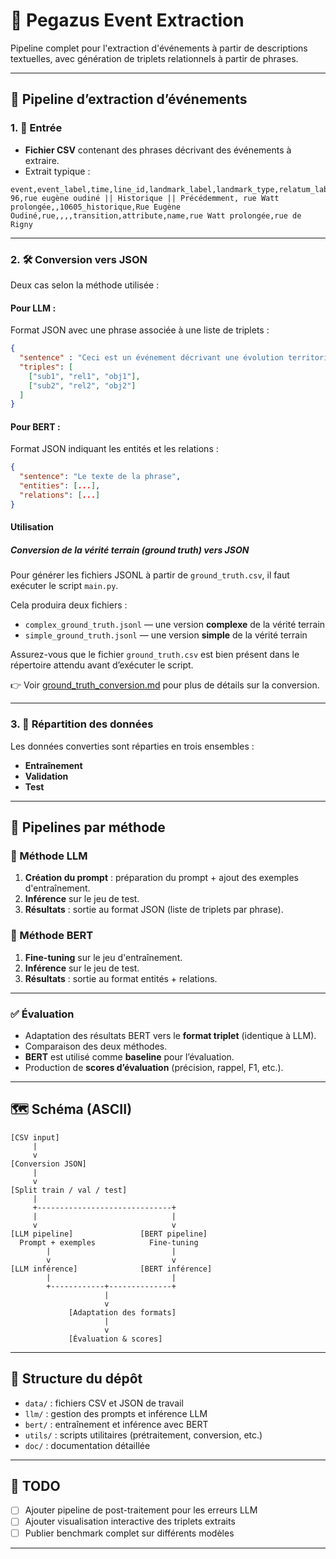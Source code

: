 # 🦄 Pegazus Event Extraction

Pipeline complet pour l'extraction d'événements à partir de descriptions textuelles, avec génération de triplets relationnels à partir de phrases.

---

## 🔁 Pipeline d’extraction d’événements

### 1. 🎯 Entrée
- **Fichier CSV** contenant des phrases décrivant des événements à extraire.
- Extrait typique :
```
event,event_label,time,line_id,landmark_label,landmark_type,relatum_label,relatum_type,relation_type,change_type,change_on,attribute_type,outdates,makes_effective
96,rue eugène oudiné || Historique || Précédemment, rue Watt prolongée,,10605_historique,Rue Eugène Oudiné,rue,,,,transition,attribute,name,rue Watt prolongée,rue de Rigny
```

---

### 2. 🛠️ Conversion vers JSON

Deux cas selon la méthode utilisée :

#### Pour **LLM** :
Format JSON avec une phrase associée à une liste de triplets :
```json
{
  "sentence" : "Ceci est un événement décrivant une évolution territoriale",
  "triples": [
    ["sub1", "rel1", "obj1"],
    ["sub2", "rel2", "obj2"]
  ]
}
```

#### Pour **BERT** :
Format JSON indiquant les entités et les relations :
```json
{
  "sentence": "Le texte de la phrase",
  "entities": [...],
  "relations": [...]
}
```

#### Utilisation

##### Conversion de la vérité terrain (ground truth) vers JSON

Pour générer les fichiers JSONL à partir de `ground_truth.csv`, il faut exécuter le script `main.py`.

Cela produira deux fichiers :

- `complex_ground_truth.jsonl` — une version **complexe** de la vérité terrain
- `simple_ground_truth.jsonl` — une version **simple** de la vérité terrain

Assurez-vous que le fichier `ground_truth.csv` est bien présent dans le répertoire attendu avant d’exécuter le script.

👉 Voir [ground_truth_conversion.md](doc/ground_truth_conversion.md) pour plus de détails sur la conversion.

---

### 3. 📂 Répartition des données

Les données converties sont réparties en trois ensembles :
- **Entraînement**
- **Validation**
- **Test**

---

## 🔀 Pipelines par méthode

### 🧠 Méthode LLM
1. **Création du prompt** : préparation du prompt + ajout des exemples d'entraînement.
2. **Inférence** sur le jeu de test.
3. **Résultats** : sortie au format JSON (liste de triplets par phrase).

### 🤖 Méthode BERT
1. **Fine-tuning** sur le jeu d'entraînement.
2. **Inférence** sur le jeu de test.
3. **Résultats** : sortie au format entités + relations.

---

### ✅ Évaluation

- Adaptation des résultats BERT vers le **format triplet** (identique à LLM).
- Comparaison des deux méthodes.
- **BERT** est utilisé comme **baseline** pour l’évaluation.
- Production de **scores d’évaluation** (précision, rappel, F1, etc.).

---

## 🗺️ Schéma (ASCII)

```
[CSV input]
     |
     v
[Conversion JSON]
     |
     v
[Split train / val / test]
     |
     +------------------------------+
     |                              |
     v                              v
[LLM pipeline]               [BERT pipeline]
  Prompt + exemples            Fine-tuning
        |                           |
        v                           v
[LLM inférence]              [BERT inférence]
        |                           |
        +------------+--------------+
                     |
                     v
             [Adaptation des formats]
                     |
                     v
             [Évaluation & scores]
```

---

## 📁 Structure du dépôt

- `data/` : fichiers CSV et JSON de travail
- `llm/` : gestion des prompts et inférence LLM
- `bert/` : entraînement et inférence avec BERT
- `utils/` : scripts utilitaires (prétraitement, conversion, etc.)
- `doc/` : documentation détaillée

---

## 📌 TODO

- [ ] Ajouter pipeline de post-traitement pour les erreurs LLM
- [ ] Ajouter visualisation interactive des triplets extraits
- [ ] Publier benchmark complet sur différents modèles

---
